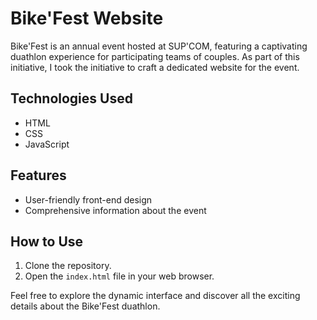 # Bike'Fest Website

Bike'Fest is an annual event hosted at SUP'COM, featuring a captivating duathlon experience for participating teams of couples. As part of this initiative, I took the initiative to craft a dedicated website for the event.

## Technologies Used
- HTML
- CSS
- JavaScript

## Features
- User-friendly front-end design
- Comprehensive information about the event

## How to Use
1. Clone the repository.
2. Open the `index.html` file in your web browser.

Feel free to explore the dynamic interface and discover all the exciting details about the Bike'Fest duathlon.
